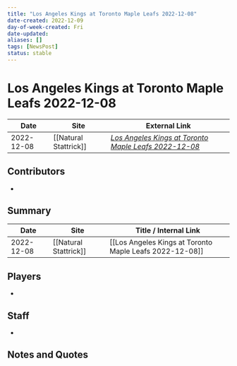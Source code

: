 ```yaml
---
title: "Los Angeles Kings at Toronto Maple Leafs 2022-12-08"
date-created: 2022-12-09
day-of-week-created: Fri
date-updated: 
aliases: []
tags: [NewsPost]
status: stable
---
```


# Los Angeles Kings at Toronto Maple Leafs 2022-12-08

| Date       | Site                  | External Link                                                                                                                 |
| ---------- | --------------------- | ----------------------------------------------------------------------------------------------------------------------------- |
| 2022-12-08 | [[Natural Stattrick]] | [*Los Angeles Kings at Toronto Maple Leafs 2022-12-08*](https://www.naturalstattrick.com/game.php?season=20222023&game=20420) |

## Contributors
- 

## Summary
> 

| Date       | Site                  | Title / Internal Link                                   |
| ---------- | --------------------- | ------------------------------------------------------- |
| 2022-12-08 | [[Natural Stattrick]] | [[Los Angeles Kings at Toronto Maple Leafs 2022-12-08]] |

## Players
- 

## Staff
- 

## Notes and Quotes
> 

